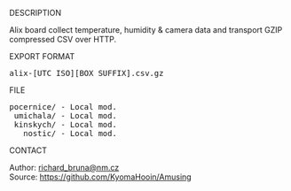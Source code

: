 
DESCRIPTION

Alix board collect temperature, humidity & camera data and transport GZIP compressed CSV over HTTP.

EXPORT FORMAT

<pre>
alix-[UTC ISO][BOX SUFFIX].csv.gz
</pre>

FILE
<pre>
pocernice/ - Local mod.
 umichala/ - Local mod.
 kinskych/ - Local mod.
   nostic/ - Local mod.
</pre>
CONTACT

Author: richard_bruna@nm.cz<br>
Source: https://github.com/KyomaHooin/Amusing
